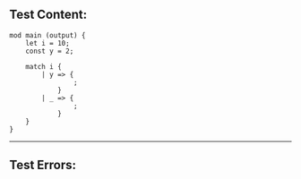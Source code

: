 
Test Content: 
-------------------------
```
mod main (output) {
    let i = 10;
    const y = 2;

    match i {
        | y => {
                ;
            }
        | _ => {
                ;
            }
    }
}
```
------------------------

Test Errors:
-------------------------
```

```
